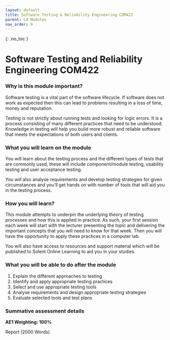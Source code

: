 ```yaml
---
layout: default
title: Software Testing & Reliability Engineering COM422
parent: L4 Modules
nav_order: 9
---
```


{: .no_toc }


# Software Testing and Reliability Engineering COM422


### Why is this module important?

Software testing is a vital part of the software lifecycle. If software does not work as expected then this can lead to problems resulting in a loss of time, money and reputation.

Testing is not strictly about running tests and looking for logic errors. It is a process consisting of many different practices that need to be understood.
Knowledge in testing will help you build more robust and reliable software that meets the expectations of both users and clients.

### What you will learn on the module

You will learn about the testing process and the different types of tests that are commonly used, these will include component/module testing, usability testing and user acceptance testing.

You will also analyse requirements and develop testing strategies for given circumstances and you’ll get hands on with number of tools that will aid you in the testing process.
 
### How you will learn?

This module attempts to underpin the underlying theory of testing processes and how this is applied in practice. As such, your first session each week will start with the lecturer presenting the topic and delivering the important concepts that you will need to know for that week. Then you will have the opportunity to apply these practices in a computer lab.

You will also have access to resources and support material which will be published to Solent Online Learning to aid you in your studies. 



### What you will be able to do after the module

1.	Explain the different approaches to testing
2.	Identify and apply appropriate testing practices
3.	Select and use appropriate testing tools
4.	Analyse requirements and design appropriate testing strategies
5.	Evaluate selected tools and test plans

### Summative assessment details

**AE1 Weighting: 100%**

Report (2000 Words)

